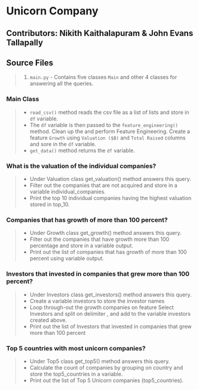 # Unicorn Company

## Contributors: Nikith Kaithalapuram & John Evans Tallapally 

## Source Files

> 1. `main.py` - Contains five classes `Main` and other 4 classes for answering
> all the queries.

### Main Class

> - `read_csv()` method reads the csv file as a list of lists and store in `df`
> variable.
> - The `df` variable is then passed to the `feature_engineering()` method. 
> Clean up the and perform Feature Engineering. Create a feature `Growth` using
> `Valuation ($B)` and `Total Raised` columns and sore in the `df` variable.
> - `get_data()` method returns the `df` variable.

### What is the valuation of the individual companies?

> - Under Valuation class get_valuation() method answers this query.
> - Filter out the companies that are not acquired and store in a variable 
> individual_companies.
> - Print the top 10 individual companies having the highest valuation stored
> in top_10.

### Companies that has growth of more than 100 percent?

> - Under Growth class get_growth() method answers this query.
> - Filter out the companies that have growth more than 100 percentage and 
> store in a variable output.
> - Print out the list of companies that has growth of more than 100 percent 
> using variable output.

### Investors that invested in companies that grew more than 100 percent?

> - Under Investors class get_investors() method answers this query.
> - Create a variable investors to store the investor names
> - Loop through-out the growth companies on feature Select Investors and split 
> on delimiter ,  and add to the variable investors created above.
> - Print out the list of Investors that invested in companies that grew
> more than 100 percent

### Top 5 countries with most unicorn companies?

> - Under Top5 class get_top5() method answers this query.
> - Calculate the count of companies by grouping on country and store the 
> top5_countries in a variable.
> - Print out the list of Top 5 Unicorn companies (top5_countries).
